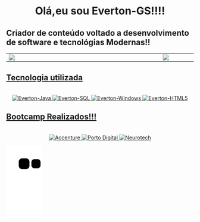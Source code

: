 
  <h1 align="center"> Olá,eu sou Everton-GS!!!!</h1>
  <h2>Criador de conteúdo voltado a desenvolvimento de software  e tecnológias Modernas!!</h2>



<div align="center">
  <a href="https://github.com/Everton-GS">  
<table>
    <tr>
        <td><img width="400px" align="left" src="https://github-readme-stats.vercel.app/api/top-langs/?username=Everton-GS&hide=html&layout=compact&theme=dracula" /></td>
        <td><img width="495px" align="left" src="https://github-readme-stats.vercel.app/api?username=Everton-GS&theme=dracula"/></td>
    </tr>   
</table>
 <h2 align="left">Tecnologia utilizada</h2>
</div>
    <center>
   <div style="display: inline_block"><br>
   <img  alt="Everton-Java" height="60" width="60" src="https://cdn.jsdelivr.net/gh/devicons/devicon/icons/java/java-original-wordmark.svg"/>
   <img  alt="Everton-SQL"  height="60" width="60" src="https://cdn.jsdelivr.net/gh/devicons/devicon/icons/mysql/mysql-original-wordmark.svg"/>
   <img  alt="Everton-Windows" height"60" width="60" src="https://cdn.jsdelivr.net/gh/devicons/devicon/icons/windows8/windows8-original.svg" />
   <img  alt="Everton-HTML5"  height="60" width="60" src="https://cdn.jsdelivr.net/gh/devicons/devicon/icons/html5/html5-original.svg"/> 
     </center>
  </div>
    <h2 align="left">Bootcamp Realizados!!!</h2>
     <center>  
     <div style="display: inline_block"><br>  
     <img  alt="Accenture"  height="90" width="150" src="https://bing.com/th?id=AMMS_b685d1e0462b93db8506629089143fec&w=110&h=110&c=7&rs=1&qlt=95&pcl=f9f9f9&o=6&cdv=1&pid=16.1&adlt=strict">
     <img alt="Porto Digital"  height="90" width="150" src="https://bing.com/th?id=OSK.dd47a8c73218a2ef5acc937c077400ff&w=148&h=148&c=7&o=6&pid=SANGAM&adlt=strict">
     <img alt="Neurotech"     height="90" width="150" src="https://imagens.ne10.uol.com.br/veiculos/_midias/jpg/2022/11/10/615x300/1_neurotech_02-22010361.jpg">
    </center>
<div> 
  
  ![Snake animation](https://github.com/Everton-GS/Everton-GS/blob/output/github-contribution-grid-snake.svg)
  
  
</div>

